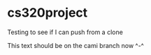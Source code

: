 # cs320project

Testing to see if I can push from a clone

This text should be on the cami branch now ^-^
